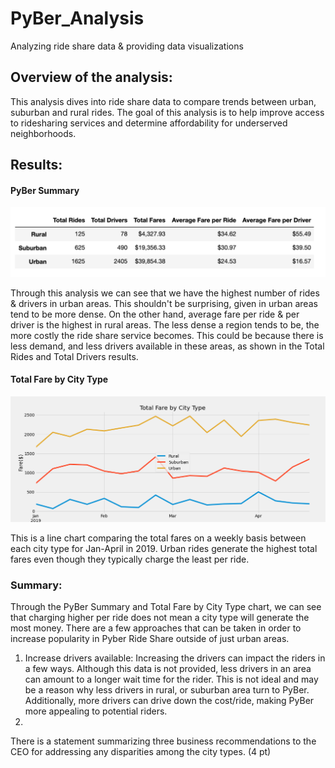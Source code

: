 # PyBer_Analysis
Analyzing ride share data &amp; providing data visualizations 

## Overview of the analysis:
This analysis dives into ride share data to compare trends between urban, suburban and rural rides. The goal of this analysis is to help improve access to ridesharing services and determine affordability for underserved neighborhoods. 

## Results:
#### PyBer Summary 
![pyber_summary](Resources/pyber_summary.png)

Through this analysis we can see that we have the highest number of rides & drivers in urban areas. This shouldn't be surprising, given in urban areas tend to be more dense. On the other hand, average fare per ride & per driver is the highest in rural areas. The less dense a region tends to be, the more costly the ride share service becomes. This could be because there is less demand, and less drivers available in these areas, as shown in the Total Rides and Total Drivers results. 

#### Total Fare by City Type
![Fig8](analysis/Fig8.png)

This is a line chart comparing the total fares on a weekly basis between each city type for Jan-April in 2019. Urban rides generate the highest total fares even though they typically charge the least per ride. 

### Summary:

Through the PyBer Summary and Total Fare by City Type chart, we can see that charging higher per ride does not mean a city type will generate the most money. There are a few approaches that can be taken in order to increase popularity in Pyber Ride Share outside of just urban areas. 

1. Increase drivers available: 
Increasing the drivers can impact the riders in a few ways. Although this data is not provided, less drivers in an area can amount to a longer wait time for the rider. This is not ideal and may be a reason why less drivers in rural, or suburban area turn to PyBer. Additionally, more drivers can drive down the cost/ride, making PyBer more appealing to potential riders. 
2. 





There is a statement summarizing three business recommendations to the CEO for addressing any disparities among the city types. (4 pt)
